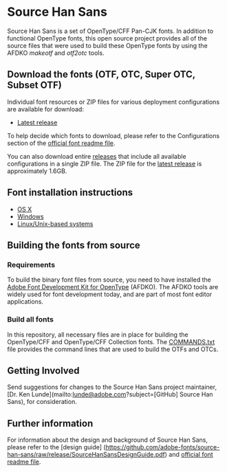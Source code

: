 # Source Han Sans

Source Han Sans is a set of OpenType/CFF Pan-CJK fonts. In addition to functional OpenType fonts, this open source project provides all of the source files that were used to build these OpenType fonts by using the AFDKO *makeotf* and *otf2otc* tools.

## Download the fonts (OTF, OTC, Super OTC, Subset OTF)

Individual font resources or ZIP files for various deployment configurations are available for download:

* [Latest release](https://github.com/adobe-fonts/source-han-sans/tree/release)

To help decide which fonts to download, please refer to the Configurations section of the [official font readme file](https://github.com/adobe-fonts/source-han-sans/raw/release/SourceHanSansReadMe.pdf).

You can also download entire [releases](../../releases) that include all available configurations in a single ZIP file. The ZIP file for the [latest release](../../releases/latest) is approximately 1.6GB.

## Font installation instructions

* [OS X](http://support.apple.com/kb/HT2509)
* [Windows](http://windows.microsoft.com/en-us/windows-vista/install-or-uninstall-fonts)
* [Linux/Unix-based systems](https://github.com/adobe-fonts/source-code-pro/issues/17#issuecomment-8967116)

## Building the fonts from source

### Requirements

To build the binary font files from source, you need to have installed the [Adobe Font Development Kit for OpenType](http://www.adobe.com/devnet/opentype/afdko.html) (AFDKO). The AFDKO tools are widely used for font development today, and are part of most font editor applications.

### Build all fonts

In this repository, all necessary files are in place for building the OpenType/CFF and OpenType/CFF Collection fonts. The [COMMANDS.txt](COMMANDS.txt) file provides the command lines that are used to build the OTFs and OTCs.

## Getting Involved

Send suggestions for changes to the Source Han Sans project maintainer, [Dr. Ken Lunde](mailto:lunde@adobe.com?subject=[GitHub] Source Han Sans), for consideration.

## Further information

For information about the design and background of Source Han Sans, please refer to the [design guide] (https://github.com/adobe-fonts/source-han-sans/raw/release/SourceHanSansDesignGuide.pdf) and [official font readme file](https://github.com/adobe-fonts/source-han-sans/raw/release/SourceHanSansReadMe.pdf).
